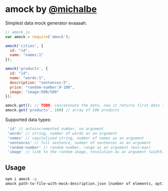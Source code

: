 # amock by [@michalbe](http://github.com/michalbe) #
Simplest data mock generator evaaaah.

```javascript
// amock.js
var amock = require('amock');

amock('cities', {
  id: "id",
  name: "names:1"
});

amock('products', {
  id: "id",
  name: "words:1",
  description: "sentences:5",
  price: "random-number:9-100",
  image: "image:500/500"
});

amock.get(); // TODO: concatenate the data, now it returns first data type only
amock.get('products', 100) // array of 100 products
```

Supported data types:
```javascript
 'id' // autoincremented number, no argument
 'words' // string, number of words as an argument
 'names' // capitalized string, number of names as an argument
 'sentences' // full sentence, number of sentences as an argument
 'random-number' // random number, range as an argument (min-max)
 'image' // link to the random image, resolution as an argument (width/height)
```

## Usage
```bash
npm i amock -g
amock path-to-file-with-mock-description.json [number of elements, optional] > output
```

